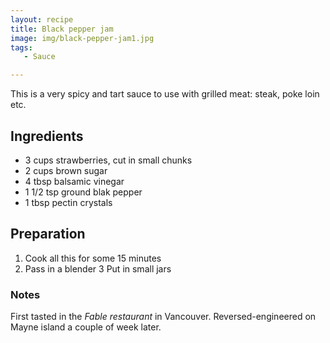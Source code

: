 ```yaml
---
layout: recipe
title: Black pepper jam
image: img/black-pepper-jam1.jpg  
tags:
   - Sauce

---
```


This is a very spicy and tart sauce to use with grilled meat: steak, poke loin etc.

## Ingredients
* 3 cups strawberries, cut in small chunks
* 2 cups brown sugar
* 4 tbsp balsamic vinegar
* 1 1/2 tsp ground blak pepper
* 1 tbsp pectin crystals

## Preparation
1. Cook all this for some 15 minutes
2. Pass in a blender
3 Put in small jars

### Notes
First tasted in the *Fable restaurant* in Vancouver. Reversed-engineered on Mayne island a couple of week later.
